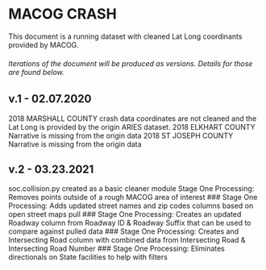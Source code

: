 # MACOG CRASH 

This document is a running dataset with cleaned Lat Long coordinants provided by MACOG.

###### Iterations of the document will be produced as versions.  Details for those are found below.

## v.1 - 02.07.2020
2018 MARSHALL COUNTY crash data coordinates are not cleaned and the Lat Long is provided by the origin ARIES dataset.
2018 ELKHART COUNTY Narrative is missing from the origin data
2018 ST JOSEPH COUNTY Narrative is missing from the origin data

## v.2 - 03.23.2021
soc.collision.py created as a basic cleaner module 
	Stage One Processing: Removes points outside of a rough MACOG area of interest 
	### Stage One Processing: Adds updated street names and zip codes columns based on open  street maps pull 
	### Stage One Processing: Creates an updated Roadway column from Roadway ID & Roadway Suffix that can be used to compare against pulled data 
	### Stage One Processing: Creates and Intersecting Road column with combined data from Intersecting Road & Intersecting Road Number 
	### Stage One Processing: Eliminates directionals on State facilities to help with filters 
